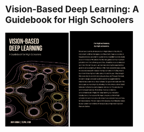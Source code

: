 # Vision-Based Deep Learning: A Guidebook for High Schoolers

<img src="Front_cover.png" width="40%" height="40%">
<img src="Back_cover.png" width="40%" height="40%">
